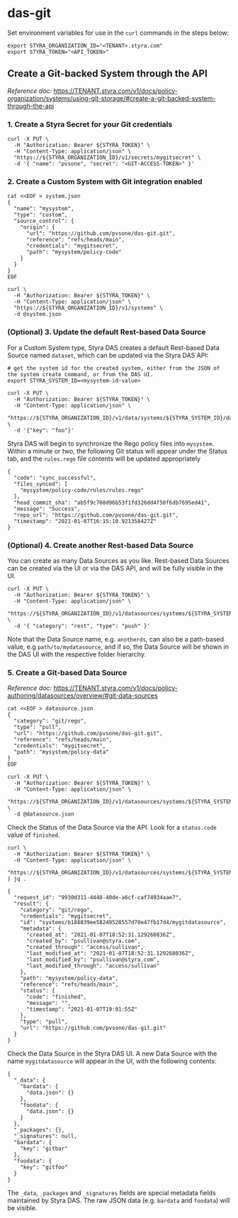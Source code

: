 # das-git

Set environment variables for use in the `curl` commands in the steps below:
```
export STYRA_ORGANIZATION_ID="<TENANT>.styra.com"
export STYRA_TOKEN="<API_TOKEN>"
```

## Create a Git-backed System through the API

_Reference doc:_ https://TENANT.styra.com/v1/docs/policy-organization/systems/using-git-storage/#create-a-git-backed-system-through-the-api 

### 1. Create a Styra Secret for your Git credentials
```
curl -X PUT \
  -H "Authorization: Bearer ${STYRA_TOKEN}" \
  -H "Content-Type: application/json" \
  "https://${STYRA_ORGANIZATION_ID}/v1/secrets/mygitsecret" \
  -d '{ "name": "pvsone", "secret": "<GIT-ACCESS-TOKEN>" }'
```

### 2. Create a Custom System with Git integration enabled
```
cat <<EOF > system.json
{
  "name": "mysystem",
  "type": "custom",
  "source_control": {
    "origin": {
      "url": "https://github.com/pvsone/das-git.git",
      "reference": "refs/heads/main",
      "credentials": "mygitsecret",
      "path": "mysystem/policy-code"
    }
  }
}
EOF

curl \
  -H "Authorization: Bearer ${STYRA_TOKEN}" \
  -H "Content-Type: application/json" \
  "https://${STYRA_ORGANIZATION_ID}/v1/systems" \
  -d @system.json
```

### (Optional) 3. Update the default Rest-based Data Source
For a Custom System type, Styra DAS creates a default Rest-based Data Source named `dataset`, which can be updated via the Styra DAS API:
```
# get the system id for the created system, either from the JSON of the system create command, or from the DAS UI.
export STYRA_SYSTEM_ID=<mysystem-id-value>

curl -X PUT \
  -H "Authorization: Bearer ${STYRA_TOKEN}" \
  -H "Content-Type: application/json" \
  "https://${STYRA_ORGANIZATION_ID}/v1/data/systems/${STYRA_SYSTEM_ID}/dataset" \
  -d '{"key": "foo"}'
```

Styra DAS will begin to synchronize the Rego policy files into `mysystem`.  Within a minute or two, the following Git status will appear under the Status tab, and the `rules.rego` file contents will be updated appropriately
```
{
  "code": "sync_successful",
  "files_synced": [
    "mysystem/policy-code/rules/rules.rego"
  ],
  "head_commit_sha": "ab5f9c708d96b53f1fd326dd4f50f6db7695ed41",
  "message": "Success",
  "repo_url": "https://github.com/pvsone/das-git.git",
  "timestamp": "2021-01-07T16:15:10.921358427Z"
}
```

### (Optional) 4. Create another Rest-based Data Source
You can create as many Data Sources as you like.  Rest-based Data Sources can be created via the UI or via the DAS API, and will be fully visible in the UI.
```
curl -X PUT \
  -H "Authorization: Bearer ${STYRA_TOKEN}" \
  -H "Content-Type: application/json" \
  "https://${STYRA_ORGANIZATION_ID}/v1/datasources/systems/${STYRA_SYSTEM_ID}/anotherds" \
  -d '{ "category": "rest", "type": "push" }'
```

Note that the Data Source name, e.g. `anotherds`, can also be a path-based value, e.g `path/to/mydatasource`, and if so, the Data Source will be shown in the DAS UI with the respective folder hierarchy.


### 5. Create a Git-based Data Source

_Reference doc:_ https://TENANT.styra.com/v1/docs/policy-authoring/datasources/overview/#git-data-sources

```
cat <<EOF > datasource.json
{
  "category": "git/rego",
  "type": "pull",
  "url": "https://github.com/pvsone/das-git.git",
  "reference": "refs/heads/main",
  "credentials": "mygitsecret",
  "path": "mysystem/policy-data"
}
EOF

curl -X PUT \
  -H "Authorization: Bearer ${STYRA_TOKEN}" \
  -H "Content-Type: application/json" \
  "https://${STYRA_ORGANIZATION_ID}/v1/datasources/systems/${STYRA_SYSTEM_ID}/mygitdatasource" \
  -d @datasource.json
```

Check the Status of the Data Source via the API.  Look for a `status.code` value of `finished`.
```
curl \
  -H "Authorization: Bearer ${STYRA_TOKEN}" \
  -H "Content-Type: application/json" \
  "https://${STYRA_ORGANIZATION_ID}/v1/datasources/systems/${STYRA_SYSTEM_ID}/mygitdatasource" | jq .

{
  "request_id": "9930d311-4448-40de-a6cf-caf74934aae7",
  "result": {
    "category": "git/rego",
    "credentials": "mygitsecret",
    "id": "systems/b188839ee58249528557d70e47fb17d4/mygitdatasource",
    "metadata": {
      "created_at": "2021-01-07T18:52:31.129260836Z",
      "created_by": "psullivan@styra.com",
      "created_through": "access/sullivan",
      "last_modified_at": "2021-01-07T18:52:31.129260836Z",
      "last_modified_by": "psullivan@styra.com",
      "last_modified_through": "access/sullivan"
    },
    "path": "mysystem/policy-data",
    "reference": "refs/heads/main",
    "status": {
      "code": "finished",
      "message": "",
      "timestamp": "2021-01-07T19:01:55Z"
    },
    "type": "pull",
    "url": "https://github.com/pvsone/das-git.git"
  }
}
```

Check the Data Source in the Styra DAS UI.  A new Data Source with the name `mygitdatasource` will appear in the UI, with the following contents:
```
{
  "_data": {
    "bardata": {
      "data.json": {}
    },
    "foodata": {
      "data.json": {}
    }
  },
  "_packages": {},
  "_signatures": null,
  "bardata": {
    "key": "gitbar"
  },
  "foodata": {
    "key": "gitfoo"
  }
}
```

The `_data`, `_packages` and `_signatures` fields are special metadata fields maintained by Styra DAS.  The raw JSON data (e.g. `bardata` and `foodata`) will be visible.
